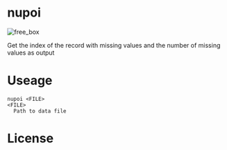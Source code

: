# nupoi
![free_box](https://user-images.githubusercontent.com/90143019/165056876-74036d4f-1d14-42a4-b1b3-bc8c5682e66f.png)

Get the index of the record with missing values and the number of missing values as output

# Useage
```
nupoi <FILE>
<FILE>
  Path to data file
```
# License

